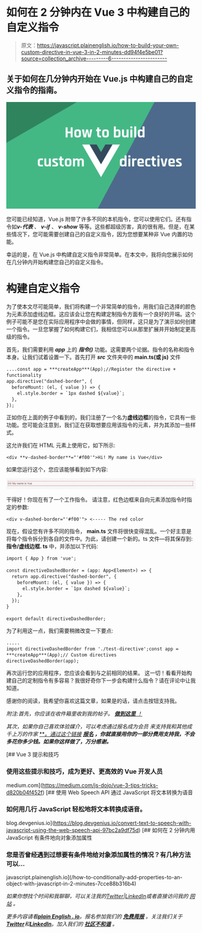 # 如何在 2 分钟内在 Vue 3 中构建自己的自定义指令

> 原文：<https://javascript.plainenglish.io/how-to-build-your-own-custom-directive-in-vue-3-in-2-minutes-dd94f4e5be01?source=collection_archive---------6----------------------->

## 关于如何在几分钟内开始在 Vue.js 中构建自己的自定义指令的指南。

![](img/402d6102ac6af43d41e3e59b84f2112e.png)

您可能已经知道，Vue.js 附带了许多不同的本机指令，您可以使用它们。还有指令如***v-代表*** 、 ***v-if*** 、 ***v-show*** 等等。这些都超级厉害，真的很有用。但是，在某些情况下，您可能需要创建自己的自定义指令，因为您想要某种非 Vue 内置的功能。

幸运的是，在 Vue.js 中构建自定义指令非常简单。在本文中，我将向您展示如何在几分钟内开始构建您自己的自定义指令。

# 构建自定义指令

为了使本文尽可能简单，我们将构建一个非常简单的指令，用我们自己选择的颜色为元素添加虚线边框。这应该会让您在构建定制指令方面有一个良好的开端。这个例子可能不是您在实际应用程序中会做的事情，但同样，这只是为了演示如何创建一个指令。一旦您掌握了如何构建它们，我相信您可以从那里扩展并开始制定更高级的指令。

首先，我们需要利用 ***app*** 上的 ***指令()*** 功能。这需要两个论据。指令的名称和指令本身。让我们试着设置一下。首先打开 ***src*** 文件夹中的 **main.ts(或 js)** 文件

```
....const app = ***createApp***(App);//Register the directive + functionality
app.directive("dashed-border", {
  beforeMount: (el, { value }) => {
    el.style.border = `1px dashed ${value}`;
  },
});
```

正如你在上面的例子中看到的，我们注册了一个名为**虚线边框**的指令，它具有一些功能。您可能会注意到，我们正在获取想要应用该指令的元素，并为其添加一些样式。

这允许我们在 HTML 元素上使用它，如下所示:

```
<div **v-dashed-border**="'#f00'">Hi! My name is Vue</div>
```

如果您运行这个，您应该能够看到如下内容:

![](img/c92f29ca1360a4a5570ce13f4e6d0223.png)

干得好！你现在有了一个工作指令。
请注意，红色边框来自向元素添加指令时指定的参数:

```
<div v-dashed-border="'#f00'"> <----- The red color
```

现在，假设您有许多不同的指令， **main.ts** 文件将很快变得混乱。一个好主意是将每个指令拆分到各自的文件中。为此，请创建一个新的。ts 文件—将其保存到:**指令/虚线边框. ts** 中，并添加以下代码:

```
import { App } from 'vue';

const directiveDashedBorder = (app: App<Element>) => {
  return app.directive("dashed-border", {
    beforeMount: (el, { value }) => {
      el.style.border = `1px dashed ${value}`;
    },
  });
}

export default directiveDashedBorder;
```

为了利用这一点，我们需要稍微改变一下要点:

```
.....
import directiveDashedBorder from './test-directive';const app = ***createApp***(App);// Custom directives
directiveDashedBorder(app);
```

再次运行您的应用程序，您应该会看到与之前相同的结果。
这一切！看看开始构建自己的定制指令有多容易？我很好奇你下一步会构建什么指令？请在评论中让我知道。

感谢你的阅读，我希望你喜欢这篇文章，如果是的话，请点击按钮支持我。

*附注:首先，你应该在收件箱里收到我的帖子。* [***做到这里*** *！*](https://nickychristensen.medium.com/subscribe)

*其次，如果你自己喜欢体验媒介，可以考虑通过报名成为会员* *来支持我和其他成千上万的作家* [***。*通过这个链接**](https://nickychristensen.medium.com/membership) **[***报名***](https://nickychristensen.medium.com/membership) *，你就直接用你的一部分费用支持我，不会多花你多少钱。如果你这样做了，万分感谢。***

[](https://medium.com/js-dojo/vue-3-tips-tricks-d820b04f452f) [## Vue 3 提示和技巧

### 使用这些提示和技巧，成为更好、更高效的 Vue 开发人员

medium.com](https://medium.com/js-dojo/vue-3-tips-tricks-d820b04f452f) [](https://blog.devgenius.io/convert-text-to-speech-with-javascript-using-the-web-speech-api-97bc2a9df75d) [## 使用 Web Speech API 通过 JavaScript 将文本转换为语音

### 如何用几行 JavaScript 轻松地将文本转换成语音。

blog.devgenius.io](https://blog.devgenius.io/convert-text-to-speech-with-javascript-using-the-web-speech-api-97bc2a9df75d) [](/how-to-conditionally-add-properties-to-an-object-with-javascript-in-2-minutes-7cce88b316b4) [## 如何在 2 分钟内用 JavaScript 有条件地向对象添加属性

### 您是否曾经遇到过想要有条件地给对象添加属性的情况？有几种方法可以…

javascript.plainenglish.io](/how-to-conditionally-add-properties-to-an-object-with-javascript-in-2-minutes-7cce88b316b4) 

*如果你想找个时间和我聊聊，可以关注我的*[*Twitter*](https://twitter.com/nickycdk)*|*[*LinkedIn*](https://www.linkedin.com/in/dknickychristensen/)*或者直接访问我的* [*网站*](https://nickychristensen.dk/) *。*

*更多内容请看*[***plain English . io***](https://plainenglish.io/)*。报名参加我们的* [***免费周报***](http://newsletter.plainenglish.io/) *。关注我们关于*[***Twitter***](https://twitter.com/inPlainEngHQ)*和*[***LinkedIn***](https://www.linkedin.com/company/inplainenglish/)*。加入我们的* [***社区不和谐***](https://discord.gg/GtDtUAvyhW) *。*